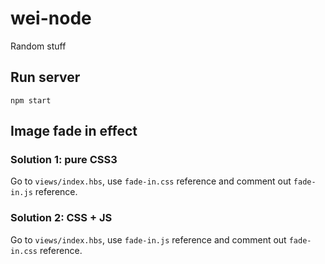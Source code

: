 ﻿# wei-node
Random stuff

## Run server
```
npm start
```

## Image fade in effect

### Solution 1: pure CSS3

Go to `views/index.hbs`, use `fade-in.css` reference and comment out `fade-in.js` reference.

### Solution 2: CSS + JS

Go to `views/index.hbs`, use `fade-in.js` reference and comment out `fade-in.css` reference.
